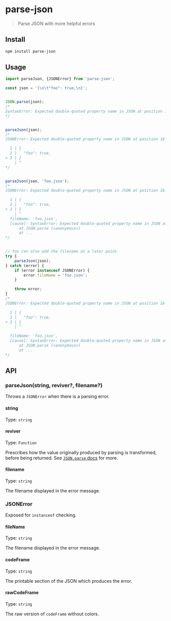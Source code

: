 # parse-json

> Parse JSON with more helpful errors

## Install

```sh
npm install parse-json
```

## Usage

```js
import parseJson, {JSONError} from 'parse-json';

const json = '{\n\t"foo": true,\n}';


JSON.parse(json);
/*
SyntaxError: Expected double-quoted property name in JSON at position 16 (line 3 column 1)
*/


parseJson(json);
/*
JSONError: Expected double-quoted property name in JSON at position 16 (line 3 column 1)

  1 | {
  2 |   "foo": true,
> 3 | }
    | ^
*/


parseJson(json, 'foo.json');
/*
JSONError: Expected double-quoted property name in JSON at position 16 (line 3 column 1) in foo.json

  1 | {
  2 |   "foo": true,
> 3 | }
    | ^
  fileName: 'foo.json',
  [cause]: SyntaxError: Expected double-quoted property name in JSON at position 16 (line 3 column 1)
      at JSON.parse (<anonymous>)
      at ...
*/


// You can also add the filename at a later point
try {
	parseJson(json);
} catch (error) {
	if (error instanceof JSONError) {
		error.fileName = 'foo.json';
	}

	throw error;
}
/*
JSONError: Expected double-quoted property name in JSON at position 16 (line 3 column 1) in foo.json

  1 | {
  2 |   "foo": true,
> 3 | }
    | ^

  fileName: 'foo.json',
  [cause]: SyntaxError: Expected double-quoted property name in JSON at position 16 (line 3 column 1)
      at JSON.parse (<anonymous>)
      at ...
*/
```

## API

### parseJson(string, reviver?, filename?)

Throws a `JSONError` when there is a parsing error.

#### string

Type: `string`

#### reviver

Type: `Function`

Prescribes how the value originally produced by parsing is transformed, before being returned. See [`JSON.parse` docs](https://developer.mozilla.org/en-US/docs/Web/JavaScript/Reference/Global_Objects/JSON/parse#Using_the_reviver_parameter
) for more.

#### filename

Type: `string`

The filename displayed in the error message.

### JSONError

Exposed for `instanceof` checking.

#### fileName

Type: `string`

The filename displayed in the error message.

#### codeFrame

Type: `string`

The printable section of the JSON which produces the error.

#### rawCodeFrame

Type: `string`

The raw version of `codeFrame` without colors.
